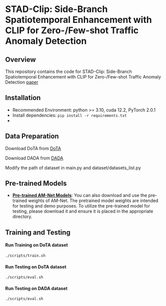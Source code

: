 ﻿
# STAD-Clip: Side-Branch Spatiotemporal Enhancement with CLIP for Zero-/Few-shot Traffic Anomaly Detection

## Overview
This repository contains the code for STAD-Clip: Side-Branch Spatiotemporal Enhancement with CLIP for Zero-/Few-shot Traffic Anomaly Detection [paper](https://www.baidu.com/)

##  Installation
-   Recommended Environment: python >= 3.10, cuda 12.2, PyTorch 2.0.1
-   Install dependencies:  `pip install -r requirements.txt` 
- 
## Data Preparation

Download DoTA from [DoTA](https://github.com/happyharrycn/actionformer_release/tree/main)

Download DADA from [DADA](https://github.com/happyharrycn/actionformer_release/tree/main)

Modify the path of dataset in main.py and dataset/datasets_list.py

## Pre-trained Models
-   [**Pre-trained AM-Net Models**](https://drive.google.com/drive/folders/1zv_1h8zBocywhU5fsPeKtbxTp7xlMZYL?usp=sharing): You can also download and use the pre-trained weights of AM-Net. The pretrained model weights are intended for testing and demo purposes. To utilize the pre-trained model for testing, please download it and ensure it is placed in the appropriate directory.

## Training and Testing
#### Run Training  on DoTA dataset
`./scripts/train.sh`

#### Run Testing  on DoTA dataset
`./scripts/eval.sh`

#### Run Testing  on DADA dataset
`./scripts/eval.sh`




